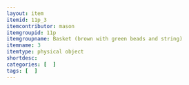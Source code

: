 ```yaml
---
layout: item
itemid: 11p_3
itemcontributor: mason
itemgroupid: 11p
itemgroupname: Basket (brown with green beads and string)
itemname: 3
itemtype: physical object
shortdesc: 
categories: [  ]
tags: [  ]
---
```







